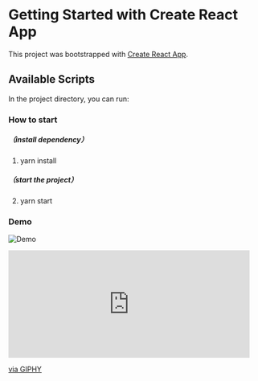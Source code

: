 # Getting Started with Create React App

This project was bootstrapped with [Create React App](https://github.com/facebook/create-react-app).

## Available Scripts

In the project directory, you can run:

### How to start 
##### （install dependency）
1. yarn install  
##### （start the project）
2. yarn start 

### Demo
![Demo](http://www.giphy.com/gifs/YXQZzBqf0i1jF3AEc8)

<iframe src="https://giphy.com/embed/YXQZzBqf0i1jF3AEc8" width="480" height="214" frameBorder="0" class="giphy-embed" allowFullScreen></iframe><p><a href="https://giphy.com/gifs/YXQZzBqf0i1jF3AEc8">via GIPHY</a></p>
